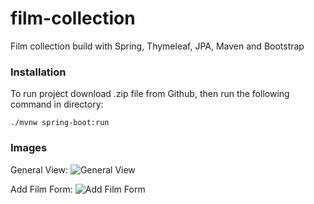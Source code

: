 # film-collection
Film collection build with Spring, Thymeleaf, JPA, Maven and Bootstrap

### Installation
To run project download .zip file from Github, then run the following command in directory:


``` ./mvnw spring-boot:run ```

### Images

General View:
![](https://raw.githubusercontent.com/snturk/film-collection/main/images/image1.png "General View")

Add Film Form:
![](https://raw.githubusercontent.com/snturk/film-collection/main/images/image2.png "Add Film Form")
